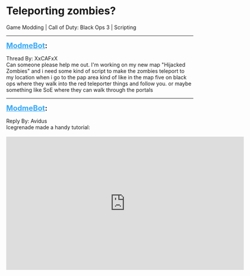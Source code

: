 # Teleporting zombies?
Game Modding | Call of Duty: Black Ops 3 | Scripting

---
<strong style="font-size: 1.4em;"><span style="text-decoration: underline;text-decoration-color: #34a7f9;"><span style="color:#34a7f9;">ModmeBot</span></span>:</strong>

<p>Thread By: XxCAFxX<br />Can someone please help me out. I&#39;m working on my new map &quot;Hijacked Zombies&quot; and i need some kind of script to make the zombies teleport to my location when i go to the pap area kind of like in the map five on black ops where they walk into the red teleporter things and follow you. or maybe something like SoE where they can walk through the portals</p>

---
<strong style="font-size: 1.4em;"><span style="text-decoration: underline;text-decoration-color: #34a7f9;"><span style="color:#34a7f9;">ModmeBot</span></span>:</strong>

<p>Reply By: Avidus<br />Icegrenade made a handy tutorial:<br /><br /><iframe type="text/html" width="640" height="360" src="https://www.youtube.com/embed/_86tluzY5E8" frameborder="0"></iframe></p>

